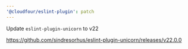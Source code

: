 ```yaml
---
'@cloudfour/eslint-plugin': patch
---
```


Update `eslint-plugin-unicorn` to v22

https://github.com/sindresorhus/eslint-plugin-unicorn/releases/v22.0.0
